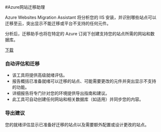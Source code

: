 <properties linkid="migration-assistant" urlDisplayName="Azure迁移助手" pageTitle="Azure迁移助手" metaKeywords="Azure迁移助手下载和安装 Azure SDK工具" description="Azure迁移助手下载和安装 Azure SDK、Azure PowerShell 和用于管理和部署的命令行工具" metaCanonical="" services="downloads" documentationCenter="downloads" title="Azure迁移助手" authors="ACom" solutions="" manager="" editor="Haifeng Liu" />
<tags ms.service="downloads"
    ms.date=""
    wacn.date=""
    />

#Azure网站迁移助理
<div>
  <p>Azure Websites Migration Assistant 将分析您的 IIS 安装，并识别哪些站点可以迁移至云，突出显示不能迁移或平台不支持的任何元件。</p>
  <p>分析后，迁移助手也将在特定的 Azure 订阅下创建支持您的站点所需的网站和数据库。</p>
</div>
<div><A href="http://go.microsoft.com/?linkid=9863189&clcid=0x804">下载</A> </div>
<div>
  <h3>自动评估和迁移</h3>
  <UL>
    <LI>该工具将提供高级就绪评估。</LI>
    <LI>报告概括已准备就绪可以迁移的站点、可能需要更改的元件并突出显示不支持的功能。</LI>
    <LI>详细报告将专门针对您的环境提供导出指南和建议。</LI>
    <LI>此工具可自动创建任何网站和相关数据库（如适用）并同步您的内容。</LI>
  </UL>
</div>
<div>
  <h3>导出建议</h3>
  <p>您的就绪评估显示已准备好迁移的站点以及需要额外配置或设计更改的站点。</p>
</div>
